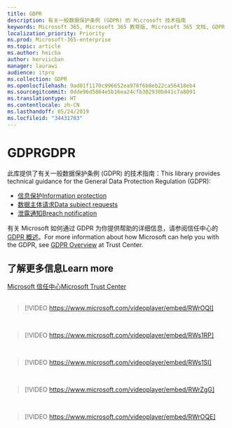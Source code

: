 ```yaml
---
title: GDPR
description: 有关一般数据保护条例 (GDPR) 的 Microsoft 技术指南
keywords: Microsoft 365, Microsoft 365 教育版, Microsoft 365 文档, GDPR
localization_priority: Priority
ms.prod: Microsoft-365-enterprise
ms.topic: article
ms.author: heicba
author: herviicban
manager: laurawi
audience: itpro
ms.collection: GDPR
ms.openlocfilehash: 9ad01f1170c996652ea978f6b8eb22ca56418eb4
ms.sourcegitcommit: 0dde96d5864e5b16ea24cfb302930b041c7a8091
ms.translationtype: HT
ms.contentlocale: zh-CN
ms.lasthandoff: 05/24/2019
ms.locfileid: "34431703"
---
```

# <a name="gdpr"></a><span data-ttu-id="7ca38-104">GDPR</span><span class="sxs-lookup"><span data-stu-id="7ca38-104">GDPR</span></span>

<span data-ttu-id="7ca38-105">此库提供了有关一般数据保护条例 (GDPR) 的技术指南：</span><span class="sxs-lookup"><span data-stu-id="7ca38-105">This library provides technical guidance for the General Data Protection Regulation (GDPR):</span></span>

- [<span data-ttu-id="7ca38-106">信息保护</span><span class="sxs-lookup"><span data-stu-id="7ca38-106">Information protection</span></span>](gdpr-information-protection.md)
- [<span data-ttu-id="7ca38-107">数据主体请求</span><span class="sxs-lookup"><span data-stu-id="7ca38-107">Data subject requests</span></span>](gdpr-data-subject-requests.md)
- [<span data-ttu-id="7ca38-108">泄露通知</span><span class="sxs-lookup"><span data-stu-id="7ca38-108">Breach notification</span></span>](gdpr-breach-notification.md)

<span data-ttu-id="7ca38-109">有关 Microsoft 如何通过 GDPR 为你提供帮助的详细信息，请参阅信任中心的 [GDPR 概述](https://www.microsoft.com/en-us/trustcenter/privacy/gdpr/gdpr-overview)。</span><span class="sxs-lookup"><span data-stu-id="7ca38-109">For more information about how Microsoft can help you with the GDPR, see [GDPR Overview](https://www.microsoft.com/en-us/trustcenter/privacy/gdpr/gdpr-overview) at Trust Center.</span></span>

## <a name="learn-more"></a><span data-ttu-id="7ca38-110">了解更多信息</span><span class="sxs-lookup"><span data-stu-id="7ca38-110">Learn more</span></span>
[<span data-ttu-id="7ca38-111">Microsoft 信任中心</span><span class="sxs-lookup"><span data-stu-id="7ca38-111">Microsoft Trust Center</span></span>](https://www.microsoft.com/TrustCenter/Privacy/gdpr/default.aspx)
<br>
<br>

> [!VIDEO https://www.microsoft.com/videoplayer/embed/RWrOQI] 
<br>

> [!VIDEO https://www.microsoft.com/videoplayer/embed/RWs1RP] 
<br>

> [!VIDEO https://www.microsoft.com/videoplayer/embed/RWs1SI] 
<br>

> [!VIDEO https://www.microsoft.com/videoplayer/embed/RWrZgG] 
<br>

> [!VIDEO https://www.microsoft.com/videoplayer/embed/RWrOQE] 
<br>